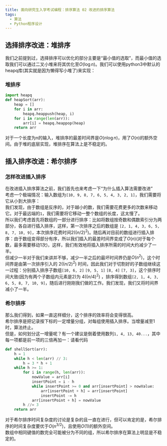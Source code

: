 ```yaml
---
title: 面向研究生入学考试编程：排序算法 02 改进的排序算法
tags: 
  - 算法
  - Python程序设计
---
```


## 选择排序改进：堆排序

我们之前提到过，选择排序可以优化的部分主要是“最小值的选取”，而最小值的选取我们可以通过二叉小堆来将其优化至$O(\log n)$。我们可以使用python3中默认的heapq库(其实就是因为懒得写小堆了)来实现：

### 堆排序

```py
import heapq
def heapSort(arr):
    heap = []
    for i in arr:
        heapq.heappush(heap, i)
    for i in range(len(arr)):
        arr[i] = heapq.heappop(heap)
    return arr
```

对于一个长度为n的输入，堆排序的最差时间界是$O(n\log n)$，用了$O(n)$的额外空间。由于堆的底层实现，堆排序在算法上是不稳定的。

## 插入排序改进：希尔排序

### 怎样改进插入排序

在改进插入排序算法之前，我们首先也来考虑一下“为什么插入算法需要改进”  
考虑一个极端情况：输入数组为`[10, 9, 8, 7, 6, 5, 4, 3, 2, 1]`，我们需要将它从小到大排序：  
我们发现，由于数组是反序的，对于越小的数，我们需要花费更多的次数来移动它。对于最远端的`1`，我们需要将它移动一整个数组的长度，这太慢了。  
所以我们考虑首先将数组的一部分进行排序：比如将数组按奇数和偶数索引分为两部分，各自进行插入排序，这样，第一次排序之后的数组是
`[2, 1, 4, 3, 6, 5, 8, 7, 10, 9]`，本次排序花费时间$2((n/2)^2)$。随后再对目前的数组进行插入排序：由于数组变得部分有序，所以我们插入的最差时间界变成了$O(n)$(对于每个数，最多需要移动1次)，这样，我们有效地将插入排序所需的时间大约减少了一半。  
但减少一半对于我们来讲并不够，减少一半之后的最坏时间界仍是$O(n^2)$，这个时间界是由第一次排序引入的 $2((n/2)^2)$ 时间，因此我们对于切割好的子数组继续这一过程：分别插入排序子数组`[10, 6, 2]` `[9, 5, 1]` `[8, 4]` `[7, 3]`，这个排序时间大致(因为有两个子数组内元素是2)为 $4((n/4)^2)$ ，排序得到数组`[2, 1, 4, 3, 6, 5, 8, 7, 10, 9]`，随后进行刚刚我们做的工作。我们发现，我们又将时间界减小了一半。  

### 希尔排序

那么我们得到，如果一直这样细分，这个排序的效率将会变得很高。  
希尔排序是把记录按下标的一定增量分组，对每组使用插入排序。当增量减至1时，算法终止。  
但是，如何划分这一增量呢？有一个建议是倒着使用数列`1, 4, 13, 40...`，其中每一项都是前一项的三倍再加一：请看代码  

```py
def shellSort(arr):
    h = 1
    while h < len(arr) // 3: 
        h = 3 * h + 1
    while h >= 1:
        for i in range(h, len(arr)):
            nowValue = arr[i]
            insertPoint = i - h
            while insertPoint >= 0 and arr[insertPoint] > nowValue:
                arr[insertPoint + h] = arr[insertPoint]
                insertPoint -= h
            arr[insertPoint + h] = nowValue
        h //= 3
    return arr
```

对于希尔排序时间复杂度的讨论是复杂的且一直在进行，但可以肯定的是，希尔排序的时间复杂度要优于$O(n^{3/2})$，且使用$O(1)$的额外空间。  
数组中相同键值的数完全可能被分为不同的组，所以希尔排序在算法上明显是不稳定的。
